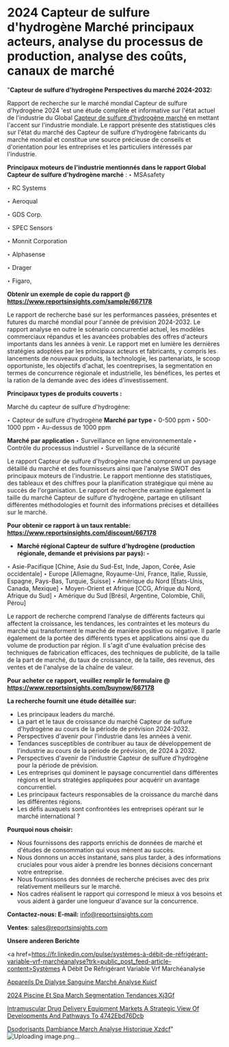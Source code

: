 # 2024 Capteur de sulfure d'hydrogène Marché principaux acteurs, analyse du processus de production, analyse des coûts, canaux de marché

"<strong>Capteur de sulfure d'hydrogène Perspectives du marché 2024-2032:</strong>

Rapport de recherche sur le marché mondial Capteur de sulfure d'hydrogène 2024 'est une étude complète et informative sur l'état actuel de l'industrie du Global <a href=https://www.reportsinsights.com/sample/667178>Capteur de sulfure d'hydrogène marché</a> en mettant l'accent sur l'industrie mondiale. Le rapport présente des statistiques clés sur l'état du marché des Capteur de sulfure d'hydrogène fabricants du marché mondial et constitue une source précieuse de conseils et d'orientation pour les entreprises et les particuliers intéressés par l'industrie.

<strong>Principaux moteurs de l'industrie mentionnés dans le rapport Global Capteur de sulfure d'hydrogène marché</strong> :
‣ MSAsafety

‣ RC Systems

‣ Aeroqual

‣ GDS Corp.

‣ SPEC Sensors

‣ Monnit Corporation

‣ Alphasense

‣ Drager

‣ Figaro,

<strong>Obtenir un exemple de copie du rapport @ <a href=https://www.reportsinsights.com/sample/667178>https://www.reportsinsights.com/sample/667178</a></strong>

Le rapport de recherche basé sur les performances passées, présentes et futures du marché mondial pour l'année de prévision 2024-2032. Le rapport analyse en outre le scénario concurrentiel actuel, les modèles commerciaux répandus et les avancées probables des offres d'acteurs importants dans les années à venir. Le rapport met en lumière les dernières stratégies adoptées par les principaux acteurs et fabricants, y compris les lancements de nouveaux produits, la technologie, les partenariats, le scoop opportuniste, les objectifs d'achat, les coentreprises, la segmentation en termes de concurrence régionale et industrielle, les bénéfices, les pertes et la ration de la demande avec des idées d'investissement.

<strong>Principaux types de produits couverts :</strong>

Marché du capteur de sulfure d'hydrogène:

‣  Capteur de sulfure d'hydrogène <strong> Marché <strong> par type </strong> </strong>
‣ 0-500 ppm
‣ 500-1000 ppm
‣ Au-dessus de 1000 ppm

<strong>Marché par application </strong>
‣ Surveillance en ligne environnementale
‣ Contrôle du processus industriel
‣ Surveillance de la sécurité

Le rapport Capteur de sulfure d'hydrogène marché comprend un paysage détaillé du marché et des fournisseurs ainsi que l'analyse SWOT des principaux moteurs de l'industrie. Le rapport mentionne des statistiques, des tableaux et des chiffres pour la planification stratégique qui mène au succès de l'organisation. Le rapport de recherche examine également la taille du marché Capteur de sulfure d'hydrogène, partage en utilisant différentes méthodologies et fournit des informations précises et détaillées sur le marché.

<strong>Pour obtenir ce rapport à un taux rentable: <a href=https://www.reportsinsights.com/discount/667178>https://www.reportsinsights.com/discount/667178</a></strong>
<ul>
  <li><strong>Marché régional Capteur de sulfure d'hydrogène (production régionale, demande et prévisions par pays): -</strong></li>
</ul>
‣ Asie-Pacifique [Chine, Asie du Sud-Est, Inde, Japon, Corée, Asie occidentale]
‣ Europe [Allemagne, Royaume-Uni, France, Italie, Russie, Espagne, Pays-Bas, Turquie, Suisse]
‣ Amérique du Nord [États-Unis, Canada, Mexique]
‣ Moyen-Orient et Afrique [CCG, Afrique du Nord, Afrique du Sud]
‣ Amérique du Sud [Brésil, Argentine, Colombie, Chili, Pérou]

Le rapport de recherche comprend l’analyse de différents facteurs qui affectent la croissance, les tendances, les contraintes et les moteurs du marché qui transforment le marché de manière positive ou négative. Il parle également de la portée des différents types et applications ainsi que du volume de production par région. Il s'agit d'une évaluation précise des techniques de fabrication efficaces, des techniques de publicité, de la taille de la part de marché, du taux de croissance, de la taille, des revenus, des ventes et de l'analyse de la chaîne de valeur.

<strong>Pour acheter ce rapport, veuillez remplir le formulaire @   <a href=https://www.reportsinsights.com/buynow/667178>https://www.reportsinsights.com/buynow/667178</a></strong>

<strong>La recherche fournit une étude détaillée sur:</strong>
<ul>
  <li>Les principaux leaders du marché.</li>
  <li>La part et le taux de croissance du marché Capteur de sulfure d'hydrogène au cours de la période de prévision 2024-2032.</li>
  <li>Perspectives d'avenir pour l'industrie dans les années à venir.</li>
  <li>Tendances susceptibles de contribuer au taux de développement de l'industrie au cours de la période de prévision, de 2024 à 2032.</li>
  <li>Perspectives d'avenir de l'industrie Capteur de sulfure d'hydrogène pour la période de prévision.</li>
  <li>Les entreprises qui dominent le paysage concurrentiel dans différentes régions et leurs stratégies appliquées pour acquérir un avantage concurrentiel.</li>
  <li>Les principaux facteurs responsables de la croissance du marché dans les différentes régions.</li>
  <li>Les défis auxquels sont confrontées les entreprises opérant sur le marché international ?</li>
</ul>
<strong>Pourquoi nous choisir:</strong>
<ul>
  <li>Nous fournissons des rapports enrichis de données de marché et d'études de consommation qui vous mènent au succès.</li>
  <li>Nous donnons un accès instantané, sans plus tarder, à des informations cruciales pour vous aider à prendre les bonnes décisions concernant votre entreprise.</li>
  <li>Nous fournissons des données de recherche précises avec des prix relativement meilleurs sur le marché.</li>
  <li>Nos cadres réalisent le rapport qui correspond le mieux à vos besoins et vous aident à garder une longueur d'avance sur la concurrence.</li>
</ul>
<strong>Contactez-nous:
</strong><strong>E-mail:</strong> <a href=mailto:info@reportsinsights.com>info@reportsinsights.com</a>

<strong>Ventes</strong>: <a href=mailto:sales@reportsinsights.com>sales@reportsinsights.com</a>

<strong>Unsere anderen Berichte</strong>

<a href=https://fr.linkedin.com/pulse/systèmes-à-débit-de-réfrigérant-variable-vrf-marchéanalyse?trk=public_post_feed-article-content>Systèmes À Débit De Réfrigérant Variable Vrf Marchéanalyse</a>

<a href=https://fr.linkedin.com/pulse/appareils-de-dialyse-sanguine-marché-analyse-kuicf/>Appareils De Dialyse Sanguine Marché Analyse Kuicf</a>

<a href=https://www.linkedin.com/pulse/2024-piscine-et-spa-march%C3%A9-segmentation-tendances-xj3gf/>2024 Piscine Et Spa March Segmentation Tendances Xj3Gf</a>

<a href=https://medium.com/@reportsinsights.aj/intramuscular-drug-delivery-equipment-markets-a-strategic-view-of-developments-and-pathways-to-4742ebd76dcb>Intramuscular Drug Delivery Equipment Markets A Strategic View Of Developments And Pathways To 4742Ebd76Dcb</a>

<a href=https://www.linkedin.com/pulse/d%C3%A9sodorisants-dambiance-march%C3%A9-analyse-historique-xzdcf/>Dsodorisants Dambiance March Analyse Historique Xzdcf</a>"
![Uploading image.png…]()
